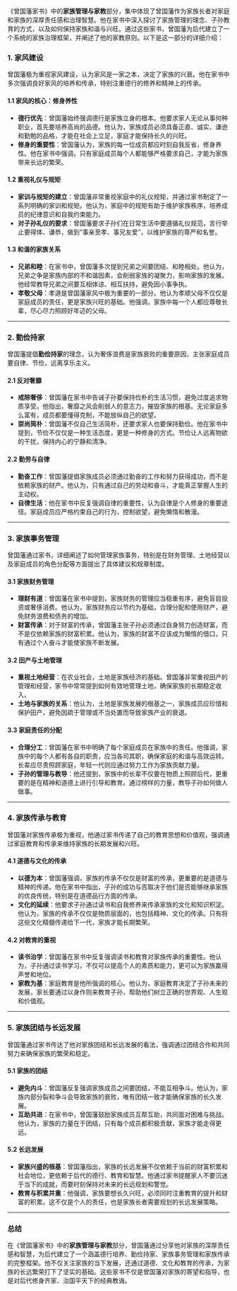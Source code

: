 《曾国藩家书》中的**家族管理与家教**部分，集中体现了曾国藩作为家族长者对家庭和家族的深厚责任感和治理智慧。他在家书中深入探讨了家族管理的理念、子孙教育的方式，以及如何保持家族和谐与兴旺。通过这些家书，曾国藩为后代建立了一个系统的家族治理框架，并阐述了他的家教原则。以下是这一部分的详细介绍：

### 1. **家风建设**

曾国藩极为重视家风建设，认为家风是一家之本，决定了家族的兴衰。他在家书中多次强调良好家风的培养和传承，特别注重德行的修养和精神上的传承。

#### 1.1 **家风的核心：修身养性**

- **德行优先**：曾国藩始终强调德行是家族立身的根本。他要求家人无论从事何种职业，首先要培养高尚的品德。他认为，家族成员必须具备正直、诚实、谦逊和勤勉的品格，才能在社会上立足，家庭才能保持长久的兴旺。
- **修身的重要性**：曾国藩认为，家族的每一位成员都应时刻自我反省，修身养性。他在家书中强调，只有家庭成员每个人都能够严格要求自己，才能为家族带来长远的繁荣。

#### 1.2 **重视礼仪与规矩**

- **家训与规矩的建立**：曾国藩非常重视家庭中的礼仪规矩，并通过家书制定了一系列明确的家训和规矩。他认为，家庭中的规矩有助于维护家族秩序，培养成员的纪律意识和自我约束能力。
- **对子孙礼仪的要求**：曾国藩要求子孙们在日常生活中要遵循礼仪规范，言行举止要得体、谦恭，做到“事亲至孝、事兄友爱”，以维护家族的尊严和名誉。

#### 1.3 **和谐的家族关系**

- **兄弟和睦**：在家书中，曾国藩多次提到兄弟之间要团结、和睦相处。他认为，兄弟之争是家族内部的不和谐因素，会削弱家族的凝聚力，影响家族的发展。他经常教导兄弟之间要互相体谅、相互扶持，避免因小事争执。
- **孝敬父母**：孝道是曾国藩家风中极为重要的一部分。他认为孝顺父母不仅仅是家庭成员的责任，更是家族兴旺的基础。他强调，家族中每一个人都应尊敬长辈，尽心尽力照顾好年迈的父母。

------

### 2. **勤俭持家**

曾国藩提倡**勤俭持家**的理念，认为奢侈浪费是家族衰败的重要原因，主张家庭成员要自律、节俭，远离享乐主义。

#### 2.1 **反对奢靡**

- **戒除奢侈**：曾国藩在家书中告诫子孙要保持俭朴的生活习惯，避免过度追求物质享受。他指出，奢靡之风会削弱人的意志力，摧毁家族的根基。无论家庭多么富有，成员都要懂得克制，不能放纵自己的欲望。
- **崇尚简朴**：曾国藩不仅自己生活简朴，还要求家人也要保持勤俭。他在家书中提到，节俭不仅仅是一种生活态度，更是一种修身的方式。节俭让人远离物欲的干扰，保持内心的宁静和清净。

#### 2.2 **勤劳与自律**

- **勤奋工作**：曾国藩提倡家族成员必须通过勤奋的工作和努力获得成功，而不是依赖家族的财产。他认为，只有通过自己的劳动和奋斗，才能真正掌握人生的主动权。
- **自律生活**：他在家书中反复强调自律的重要性，认为自律是个人修身的重要途径。家庭成员应严格约束自己的行为，控制欲望，避免懒惰和散漫。

------

### 3. **家族事务管理**

曾国藩通过家书，详细阐述了如何管理家族事务，特别是在财务管理、土地经营以及家庭成员的角色分配等方面提出了具体建议和规章制度。

#### 3.1 **家族财务管理**

- **理财有道**：曾国藩在家书中提到，家族财务的管理应当稳重有序，避免盲目投资或奢侈消费。他认为，家族财务应以节约为基础，合理分配和使用财产，避免财务浪费和债务的增加。
- **财富传承**：对于财富的传承，曾国藩主张子孙必须通过自身努力创造财富，而不是仅依赖家族的财富积累。他认为，家族的财富不应该成为懒惰的借口，只有通过个人奋斗才能使家族不断发展。

#### 3.2 **田产与土地管理**

- **重视土地经营**：在农业社会，土地是家族经济的基础。曾国藩非常重视田产的管理和经营，家书中常常提到如何有效地管理土地，确保家族的长期稳定收入。
- **土地与家族的关系**：他认为，土地是家族发展的根基之一，家族成员应珍惜和保护田产，避免因疏于管理或不当处置而导致家族产业的衰退。

#### 3.3 **家庭责任的分配**

- **合理分工**：曾国藩在家书中明确了每个家庭成员在家族中的责任。他强调，家族中的每个人都有各自的职责，应当各司其职，确保家庭的和谐与高效运转。长辈应尽责照顾家庭，年轻一代则应通过努力工作为家族贡献力量。
- **子孙的管理与教导**：他还提到，家族中的长辈不仅要在物质上照顾后代，更重要的是在精神和道德上进行引导和教育。通过榜样的力量，教导子孙如何做人做事。

------

### 4. **家族传承与教育**

曾国藩对家族传承极为重视，他通过家书传递了自己的教育思想和价值观，强调通过家庭教育和传承来维持家族的长期发展和兴旺。

#### 4.1 **道德与文化的传承**

- **以德为本**：曾国藩强调，家族的传承不仅仅是财富的传承，更重要的是道德与精神的传递。他在家书中指出，子孙的成功与否取决于他们是否能够继承家族的优良传统，特别是在道德品行方面的传承。
- **文化的延续**：他要求子孙通过读书和自我修养来传承家族的文化和知识积淀。他认为，家族的传承不仅仅是物质层面的，也包括精神、文化的传承。只有将这些文化精髓传递给下一代，家族才能长期繁荣。

#### 4.2 **对教育的重视**

- **读书治学**：曾国藩在家书中反复强调读书和教育对家族传承的重要性。他认为，子孙通过读书学习，不仅可以提高个人的素质和能力，更可以为家族赢得声誉和地位。
- **家教为基**：家庭教育是他所强调的核心。他认为，家庭教育决定了子孙未来的发展，家长要通过以身作则来教育子孙，帮助他们树立正确的世界观、人生观和价值观。

------

### 5. **家族团结与长远发展**

曾国藩通过家书传达了他对家族团结和长远发展的看法，强调通过团结合作和共同努力来确保家族的繁荣和稳定。

#### 5.1 **家族的团结**

- **避免内斗**：曾国藩反复强调家族成员之间要团结，不能互相争斗。他认为，家族内部分裂和争斗会导致家族的衰败，唯有团结一致才能确保家族的长久发展。
- **互助共进**：在家书中，曾国藩鼓励家族成员互帮互助，共同面对困难与挑战。他认为，家族的力量在于团结，只有每个成员都积极贡献，家族才能走得更远。

#### 5.2 **长远发展**

- **家族兴盛的根基**：曾国藩指出，家族的长远发展不仅依赖于当前的财富积累和社会地位，更依赖于后代的德行、教育和智慧。他通过家书提醒家人不要沉迷于当下的成就，而要时刻保持对未来的长远规划和警觉。
- **教育与积累并重**：他强调，家族要想长久兴旺，必须同时注重教育的提升和财富的积累。这不仅是个人的责任，也是家族长者需要规划的长远发展策略。

------

### 总结

在《曾国藩家书》中的**家族管理与家教**部分，曾国藩通过分享他对家族的深厚责任感和智慧，为后代建立了一个涵盖德行培养、勤俭持家、家族事务管理和家族传承的完整框架。他不仅关注家族的当下发展，还通过道德、文化和教育的传承，为家族的长远繁荣打下了坚实的基础。这些家书不仅是曾国藩对家族的寄望和指导，也是对后代修身齐家、治国平天下的经典教诲。